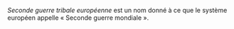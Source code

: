 <!-- TITLE: Seconde guerre tribale européenne -->
<!-- SUBTITLE: Présentation de la seconde guerre tribale européenne -->

*Seconde guerre tribale européenne* est un nom donné à ce que le système européen appelle « Seconde guerre mondiale ».